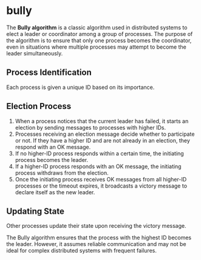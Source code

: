 # bully

The **Bully algorithm** is a classic algorithm used in distributed systems to elect a leader or coordinator among a group of processes. The purpose of the algorithm is to ensure that only one process becomes the coordinator, even in situations where multiple processes may attempt to become the leader simultaneously.

## Process Identification
Each process is given a unique ID based on its importance.

## Election Process
1. When a process notices that the current leader has failed, it starts an election by sending messages to processes with higher IDs.
2. Processes receiving an election message decide whether to participate or not. If they have a higher ID and are not already in an election, they respond with an OK message.
3. If no higher-ID process responds within a certain time, the initiating process becomes the leader.
4. If a higher-ID process responds with an OK message, the initiating process withdraws from the election.
5. Once the initiating process receives OK messages from all higher-ID processes or the timeout expires, it broadcasts a victory message to declare itself as the new leader.

## Updating State
Other processes update their state upon receiving the victory message.

The Bully algorithm ensures that the process with the highest ID becomes the leader. However, it assumes reliable communication and may not be ideal for complex distributed systems with frequent failures.